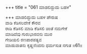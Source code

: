 +++
title = "061 ಮಾಡಲಿದ್ದುದು ಬಹಳ"

+++
ಮಾಡಲಿದ್ದುದು ಬಹಳ ಪೌರುಷ  
ವಾಡಿ ಕೆಡಿಸಲದೇಕೆ ಕೌರವ   
ರಾಡಿ ಕೆಡಿಸಲಿ ಮಾಡಿ ಕೆಡಿಸಲಿ ಚಿಂತೆ ನಮಗೇಕೆ  
ಮಾಡಿದೆವು ಗುರುಭಾರವನು ಮುರ  
ಗೇಡಿಯಲಿ ರಣಪಾರಪತ್ಯವ  
ಮಾಡುವಾತನು ಕೃಷ್ಣನೆಂದನು ಧರ್ಮಸುತ ನಗುತ    ॥61॥
